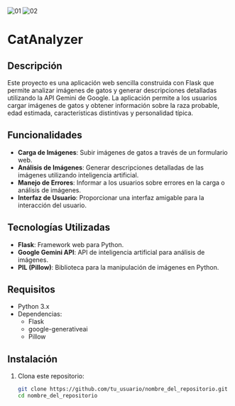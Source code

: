 
![01](https://github.com/user-attachments/assets/0f34f289-be0c-4f4b-9738-661be0c784e0)
![02](https://github.com/user-attachments/assets/07d41c24-61ef-4e49-9004-1b99e9cf9d79)

# CatAnalyzer

## Descripción

Este proyecto es una aplicación web sencilla construida con Flask que permite analizar imágenes de gatos y generar descripciones detalladas utilizando la API Gemini de Google. La aplicación permite a los usuarios cargar imágenes de gatos y obtener información sobre la raza probable, edad estimada, características distintivas y personalidad típica.

## Funcionalidades

- **Carga de Imágenes**: Subir imágenes de gatos a través de un formulario web.
- **Análisis de Imágenes**: Generar descripciones detalladas de las imágenes utilizando inteligencia artificial.
- **Manejo de Errores**: Informar a los usuarios sobre errores en la carga o análisis de imágenes.
- **Interfaz de Usuario**: Proporcionar una interfaz amigable para la interacción del usuario.

## Tecnologías Utilizadas

- **Flask**: Framework web para Python.
- **Google Gemini API**: API de inteligencia artificial para análisis de imágenes.
- **PIL (Pillow)**: Biblioteca para la manipulación de imágenes en Python.

## Requisitos

- Python 3.x
- Dependencias:
  - Flask
  - google-generativeai
  - Pillow

## Instalación

1. Clona este repositorio:
   ```bash
   git clone https://github.com/tu_usuario/nombre_del_repositorio.git
   cd nombre_del_repositorio

